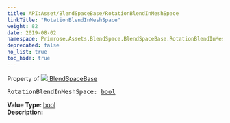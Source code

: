```yaml
---
title: API:Asset/BlendSpaceBase/RotationBlendInMeshSpace
linkTitle: "RotationBlendInMeshSpace"
weight: 82
date: 2019-08-02
namespace: Primrose.Assets.BlendSpace.BlendSpaceBase.RotationBlendInMeshSpace
deprecated: false
no_list: true
toc_hide: true
---
```

Property of <a href="/docs/api-reference/Class/BlendSpaceBase"><img src="/icons/silk/default.png"/>&nbsp;BlendSpaceBase</a>
<pre class="method-declaration">
RotationBlendInMeshSpace: <a class="type" href="/docs/api-reference/System/Primitives#boolean">bool</a></pre>
<b>Value Type: </b>
<a class="type" href="/docs/api-reference/System/Primitives#boolean">bool</a>
<br/>
<b>Description: </b>